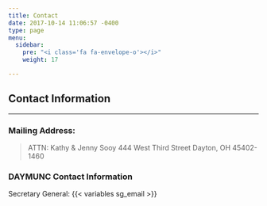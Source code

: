 ```yaml
---
title: Contact
date: 2017-10-14 11:06:57 -0400
type: page
menu:
  sidebar:
    pre: "<i class='fa fa-envelope-o'></i>"
    weight: 17

---
```

## Contact Information
---

### Mailing Address:
> ATTN: Kathy & Jenny Sooy
> 444 West Third Street
> Dayton, OH 45402-1460

### DAYMUNC Contact Information

Secretary General: {{< variables sg_email >}}
